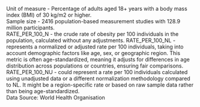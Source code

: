Unit of measure - Percentage of adults aged 18+ years with a body mass index (BMI) of 30 kg/m2 or higher.  
Sample size - 2416 population-based measurement studies with 128.9 million participants.  
RATE_PER_100_N - the crude rate of obesity per 100 individuals in the population, calculated without any adjustments.
RATE_PER_100_NL - represents a normalized or adjusted rate per 100 individuals, taking into account demographic factors like age, sex, or geographic region. This metric is often age-standardized, meaning it adjusts for differences in age distribution across populations or countries, ensuring fair comparisons.  
RATE_PER_100_NU - could represent a rate per 100 individuals calculated using unadjusted data or a different normalization methodology compared to NL. It might be a region-specific rate or based on raw sample data rather than being age-standardized.  
Data Source: World Health Organisation
